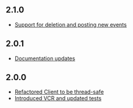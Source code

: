 2.1.0
-----
* [Support for deletion and posting new events](https://github.com/neektza/rmeetup/commit/38712057a0beb5cd3835e741d94609ff9225c1fe)

2.0.1
-----
* [Documentation updates](https://github.com/neektza/rmeetup/commit/9d17dfa1150b017f702901d7cbcbb3a1132a6a31)

2.0.0
-----
* [Refactored Client to be thread-safe](https://github.com/neektza/rmeetup/commit/553c2491a848819708576f127ee87fee50381769)
* [Introduced VCR and updated tests](https://github.com/neektza/rmeetup/commit/233bd3e57f9b78091667fa5baa380c2105505be3)
